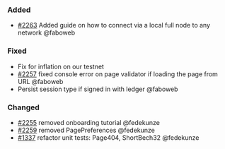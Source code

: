 ### Added

- [\#2263](https://github.com/cosmos/voyager/pull/2263) Added guide on how to connect via a local full node to any network @faboweb

### Fixed

- Fix for inflation on our testnet
- [\#2257](https://github.com/cosmos/voyager/pull/2257) fixed console error on page validator if loading the page from URL @faboweb
- Persist session type if signed in with ledger @faboweb

### Changed

- [\#2255](https://github.com/cosmos/voyager/pull/2255) removed onboarding tutorial @fedekunze
- [\#2259](https://github.com/cosmos/voyager/issues/2259) removed PagePreferences @fedekunze
- [\#1337](https://github.com/cosmos/voyager/issues/1337) refactor unit tests: Page404, ShortBech32 @fedekunze